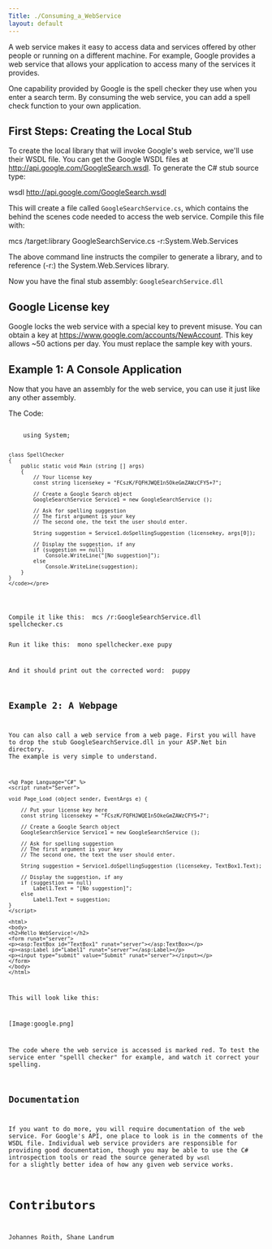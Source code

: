 ```yaml
---
Title: ./Consuming_a_WebService
layout: default
---
```


A web service makes it easy to access data and services offered by other
people or running on a different machine. For example, Google provides a
web service that allows your application to access many of the services
it provides.

One capability provided by Google is the spell checker they use when you
enter a search term. By consuming the web service, you can add a spell
check function to your own application.

First Steps: Creating the Local Stub
------------------------------------

To create the local library that will invoke Google's web service, we'll
use their WSDL file. You can get the Google WSDL files at
[<http://api.google.com/GoogleSearch.wsdl>](http://api.google.com/GoogleSearch.wsdl).
To generate the C\# stub source type:

<bash> wsdl <http://api.google.com/GoogleSearch.wsdl> </bash>

This will create a file called `GoogleSearchService.cs`, which contains
the behind the scenes code needed to access the web service. Compile
this file with:

<bash> mcs /target:library GoogleSearchService.cs -r:System.Web.Services
</bash>

The above command line instructs the compiler to generate a library, and
to reference (-r:) the System.Web.Services library.

Now you have the final stub assembly: `GoogleSearchService.dll`

Google License key
------------------

Google locks the web service with a special key to prevent misuse. You
can obtain a key at
[<https://www.google.com/accounts/NewAccount>](https://www.google.com/accounts/NewAccount).
This key allows \~50 actions per day. You must replace the sample key
with yours.

Example 1: A Console Application
--------------------------------

Now that you have an assembly for the web service, you can use it just
like any other assembly.

The Code:

<div class="csharp">
    <pre><code>
    using System;

    class SpellChecker
    {
        public static void Main (string [] args)
        {
            // Your license key
            const string licensekey = "FCszK/FQFHJWQE1n5OkeGmZAWzCFY5+7";
            
            // Create a Google Search object
            GoogleSearchService Service1 = new GoogleSearchService ();
            
            // Ask for spelling suggestion
            // The first argument is your key
            // The second one, the text the user should enter.
            
            String suggestion = Service1.doSpellingSuggestion (licensekey, args[0]);    
            
            // Display the suggestion, if any
            if (suggestion == null)
                Console.WriteLine("[No suggestion]");
            else    
                Console.WriteLine(suggestion);
        }
    }
    </code></pre>

</div>
Compile it like this: <bash> mcs /r:GoogleSearchService.dll
spellchecker.cs </bash>

Run it like this: <bash> mono spellchecker.exe pupy </bash>

And it should print out the corrected word: <bash> puppy </bash>

Example 2: A Webpage
--------------------

You can also call a web service from a web page. First you will have to
drop the stub GoogleSearchService.dll in your ASP.Net bin directory. The
example is very simple to understand.

    <%@ Page Language="C#" %>
    <script runat="Server">

    void Page_Load (object sender, EventArgs e) {
        
        // Put your license key here
        const string licensekey = "FCszK/FQFHJWQE1n5OkeGmZAWzCFY5+7";
        
        // Create a Google Search object
        GoogleSearchService Service1 = new GoogleSearchService ();
        
        // Ask for spelling suggestion
        // The first argument is your key
        // The second one, the text the user should enter.
        
        String suggestion = Service1.doSpellingSuggestion (licensekey, TextBox1.Text);  
        
        // Display the suggestion, if any
        if (suggestion == null)
            Label1.Text = "[No suggestion]";
        else    
            Label1.Text = suggestion;
    }
    </script>

    <html>
    <body>
    <h2>Hello WebService!</h2>
    <form runat="server">
    <p><asp:TextBox id="TextBox1" runat="server"></asp:TextBox></p>
    <p><asp:Label id="Label1" runat="server"></asp:Label></p>
    <p><input type="submit" value="Submit" runat="server"></input></p>
    </form>
    </body>
    </html>

This will look like this:

[Image:google.png]

The code where the web service is accessed is marked red. To test the
service enter "spelll checker" for example, and watch it correct your
spelling.

Documentation
-------------

If you want to do more, you will require documentation of the web
service. For Google's API, one place to look is in the comments of the
WSDL file. Individual web service providers are responsible for
providing good documentation, though you may be able to use the C\#
introspection tools or read the source generated by `wsdl` for a
slightly better idea of how any given web service works.

Contributors
============

Johannes Roith, Shane Landrum

